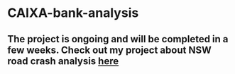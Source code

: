 # CAIXA-bank-analysis

## The project is ongoing and will be completed in a few weeks. Check out my project about NSW road crash analysis [here](https://github.com/YadneshBapat/Project_NSW-road-crash-analysis) 





